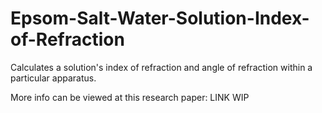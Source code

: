 # Epsom-Salt-Water-Solution-Index-of-Refraction

Calculates a solution's index of refraction and angle of refraction within a particular apparatus.

More info can be viewed at this research paper:
LINK WIP

